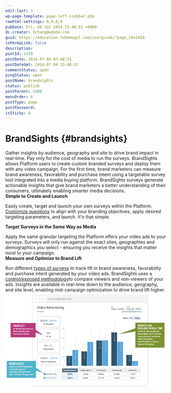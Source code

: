 ```yaml
---
edit-last: 3
wp-page-template: page-left-sidebar.php
rawhtml-settings: 0,0,0,0
pubDate: Fri, 04 Jul 2014 15:48:51 +0000
dc-creator: hchang@adobe.com
guid: https://education.tubemogul.com/userguide/?page_id=1418
isPermaLink: false
description: 
postId: 1418
postDate: 2014-07-04 07:48:51
postDateGmt: 2014-07-04 15:48:51
commentStatus: open
pingStatus: open
postName: brandsights
status: publish
postParent: 1408
menuOrder: 0
postType: page
postPassword: 
isSticky: 0
---
```


# BrandSights {#brandsights}

Gather insights by audience, geography and site to drive brand impact in real-time. Pay only for the cost of media to run the surveys.
BrandSights allows Platform users to create custom branded surveys and deploy them with any video campaign. For the first time, brand marketers can measure brand awareness, favorability and purchase intent using a targetable survey tool integrated into a media buying platform.&nbsp;BrandSights surveys generate actionable insights that give brand marketers a better understanding of their consumers, ultimately enabling smarter media decisions.   
**Simple to Create and Launch**
  
Easily create, target and launch your own surveys within the Platform. [Customize questions](brandsights/survey-planning/writing-survey-questions.md) to align with your branding objectives, apply desired targeting parameters, and launch. It's that simple.
  
**Target Surveys in the Same Way as Media**
  
Apply the same granular targeting the Platform&nbsp;offers your video ads to your surveys. Surveys will only run against the exact sites, geographies and demographics you select - ensuring you receive the insights that matter most to your campaign.   
**Measure and Optimize to Brand Lift**
  
Run different [types of surveys](brandsights/types-surveys.md) to track lift in brand awareness, favorability and purchase intent generated by your video ads. BrandSights uses a [control/exposed methodology](brandsights/survey-planning/controlexposed-methodology.md)to compare viewers and non-viewers of your ads. Insights are available in real-time down to the audience, geography, and site level, enabling mid-campaign optimization to drive brand lift higher.
[ ![BrandSights](assets/brandsights.jpg)](assets/brandsights.jpg) 